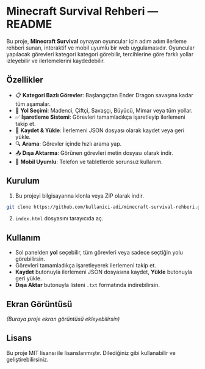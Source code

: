 
# Minecraft Survival Rehberi — README

Bu proje, **Minecraft Survival** oynayan oyuncular için adım adım ilerleme rehberi sunan, interaktif ve mobil uyumlu bir web uygulamasıdır. Oyuncular yapılacak görevleri kategori kategori görebilir, tercihlerine göre farklı yollar izleyebilir ve ilerlemelerini kaydedebilir.

## Özellikler
- 📋 **Kategori Bazlı Görevler**: Başlangıçtan Ender Dragon savaşına kadar tüm aşamalar.
- 🔀 **Yol Seçimi**: Madenci, Çiftçi, Savaşçı, Büyücü, Mimar veya tüm yollar.
- ✅ **İşaretleme Sistemi**: Görevleri tamamladıkça işaretleyip ilerlemeni takip et.
- 💾 **Kaydet & Yükle**: İlerlemeni JSON dosyası olarak kaydet veya geri yükle.
- 🔍 **Arama**: Görevler içinde hızlı arama yap.
- 📤 **Dışa Aktarma**: Görünen görevleri metin dosyası olarak indir.
- 📱 **Mobil Uyumlu**: Telefon ve tabletlerde sorunsuz kullanım.

## Kurulum
1. Bu projeyi bilgisayarına klonla veya ZIP olarak indir.
```bash
git clone https://github.com/kullanici-adi/minecraft-survival-rehberi.git
```
2. `index.html` dosyasını tarayıcıda aç.

## Kullanım
- Sol panelden **yol** seçebilir, tüm görevleri veya sadece seçtiğin yolu görebilirsin.
- Görevleri tamamladıkça işaretleyerek ilerlemeni takip et.
- **Kaydet** butonuyla ilerlemeni JSON dosyasına kaydet, **Yükle** butonuyla geri yükle.
- **Dışa Aktar** butonuyla listeni `.txt` formatında indirebilirsin.

## Ekran Görüntüsü
*(Buraya proje ekran görüntüsü ekleyebilirsin)*

## Lisans
Bu proje MIT lisansı ile lisanslanmıştır. Dilediğiniz gibi kullanabilir ve geliştirebilirsiniz.
